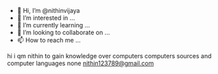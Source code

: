 - 👋 Hi, I’m @nithinvijaya
- 👀 I’m interested in ...
- 🌱 I’m currently learning ...
- 💞️ I’m looking to collaborate on ...
- 📫 How to reach me ...

<!---
nithinvijaya/nithinvijaya is a ✨ special ✨ repository because its `README.md` (this file) appears on your GitHub profile.
You can click the Preview link to take a look at your changes.
--->
hi i qm nithin
to gain knowledge over computers 
computers sources and computer languages 
none
nithin123789@gmail.com



